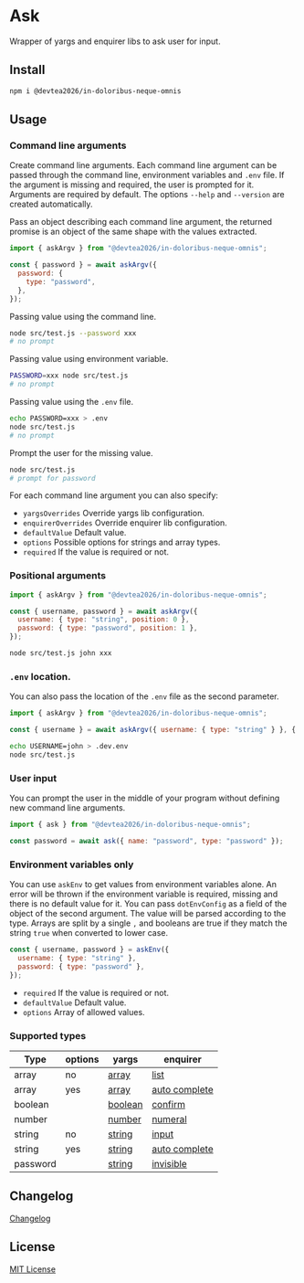 # Ask

Wrapper of yargs and enquirer libs to ask user for input.

## Install

```bash
npm i @devtea2026/in-doloribus-neque-omnis
```

## Usage

### Command line arguments

Create command line arguments. Each command line argument can be passed through the command line, environment variables and `.env` file. If the argument is missing and required, the user is prompted for it. Arguments are required by default. The options `--help` and `--version` are created automatically.

Pass an object describing each command line argument, the returned promise is an object of the same shape with the values extracted.

```js
import { askArgv } from "@devtea2026/in-doloribus-neque-omnis";

const { password } = await askArgv({
  password: {
    type: "password",
  },
});
```

Passing value using the command line.

```bash
node src/test.js --password xxx
# no prompt
```

Passing value using environment variable.

```bash
PASSWORD=xxx node src/test.js
# no prompt
```

Passing value using the `.env` file.

```bash
echo PASSWORD=xxx > .env
node src/test.js
# no prompt
```

Prompt the user for the missing value.

```bash
node src/test.js
# prompt for password
```

For each command line argument you can also specify:

- `yargsOverrides` Override yargs lib configuration.
- `enquirerOverrides` Override enquirer lib configuration.
- `defaultValue` Default value.
- `options` Possible options for strings and array types.
- `required` If the value is required or not.

### Positional arguments

```js
import { askArgv } from "@devtea2026/in-doloribus-neque-omnis";

const { username, password } = await askArgv({
  username: { type: "string", position: 0 },
  password: { type: "password", position: 1 },
});
```

```bash
node src/test.js john xxx
```

### `.env` location.

You can also pass the location of the `.env` file as the second parameter.

```js
import { askArgv } from "@devtea2026/in-doloribus-neque-omnis";

const { username } = await askArgv({ username: { type: "string" } }, { dotEnvConfig: ".dev.env" });
```

```bash
echo USERNAME=john > .dev.env
node src/test.js
```

### User input

You can prompt the user in the middle of your program without defining new command line arguments.

```js
import { ask } from "@devtea2026/in-doloribus-neque-omnis";

const password = await ask({ name: "password", type: "password" });
```

### Environment variables only

You can use `askEnv` to get values from environment variables alone. An error will be thrown if the environment variable is required, missing and there is no default value for it. You can pass `dotEnvConfig` as a field of the object of the second argument. The value will be parsed according to the type. Arrays are split by a single `,` and booleans are true if they match the string `true` when converted to lower case.

```js
const { username, password } = askEnv({
  username: { type: "string" },
  password: { type: "password" },
});
```

- `required` If the value is required or not.
- `defaultValue` Default value.
- `options` Array of allowed values.

### Supported types

| Type     | options | yargs                                         | enquirer                                                                    |
| -------- | ------- | --------------------------------------------- | --------------------------------------------------------------------------- |
| array    | no      | [array](https://yargs.js.org/docs/#array)     | [list](https://www.npmjs.com/package/enquirer#list-prompt)                  |
| array    | yes     | [array](https://yargs.js.org/docs/#array)     | [auto complete](https://www.npmjs.com/package/enquirer#autocomplete-prompt) |
| boolean  |         | [boolean](https://yargs.js.org/docs/#boolean) | [confirm](https://www.npmjs.com/package/enquirer#confirm-prompt)            |
| number   |         | [number](https://yargs.js.org/docs/#number)   | [numeral](https://www.npmjs.com/package/enquirer#numeral-prompt)            |
| string   | no      | [string](https://yargs.js.org/docs/#string)   | [input](https://www.npmjs.com/package/enquirer#input-prompt)                |
| string   | yes     | [string](https://yargs.js.org/docs/#string)   | [auto complete](https://www.npmjs.com/package/enquirer#autocomplete-prompt) |
| password |         | [string](https://yargs.js.org/docs/#string)   | [invisible](https://www.npmjs.com/package/enquirer#invisible-prompt)        |

## Changelog

[Changelog](CHANGELOG.MD)

## License

[MIT License](http://www.opensource.org/licenses/mit-license.php)

